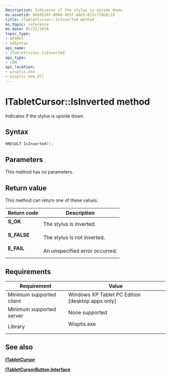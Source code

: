 ```yaml
---
Description: Indicates if the stylus is upside down.
ms.assetid: 04b05287-000d-455f-88e5-821c7fdb8119
title: ITabletCursor::IsInverted method
ms.topic: reference
ms.date: 05/31/2018
topic_type: 
- APIRef
- kbSyntax
api_name: 
- ITabletCursor.IsInverted
api_type: 
- COM
api_location: 
- wisptis.exe
- wisptis.exe.dll
---
```


# ITabletCursor::IsInverted method

Indicates if the stylus is upside down.

## Syntax


```C++
HRESULT IsInverted();
```



## Parameters

This method has no parameters.

## Return value

This method can return one of these values.



| Return code                                                                             | Description                               |
|-----------------------------------------------------------------------------------------|-------------------------------------------|
| <dl> <dt>**S\_OK**</dt> </dl>    | The stylus is inverted.<br/>        |
| <dl> <dt>**S\_FALSE**</dt> </dl> | The stylus is not inverted.<br/>    |
| <dl> <dt>**E\_FAIL**</dt> </dl>  | An unspecified error occurred.<br/> |



 

## Requirements



| Requirement | Value |
|-------------------------------------|----------------------------------------------------------------------------------------|
| Minimum supported client<br/> | Windows XP Tablet PC Edition \[desktop apps only\]<br/>                          |
| Minimum supported server<br/> | None supported<br/>                                                              |
| Library<br/>                  | <dl> <dt>Wisptis.exe</dt> </dl> |



## See also

<dl> <dt>

[**ITabletCursor**](itabletcursor.md)
</dt> <dt>

[**ITabletCursorButton Interface**](itabletcursorbutton.md)
</dt> </dl>

 

 





